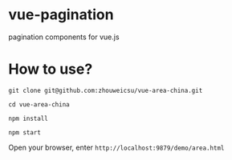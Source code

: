 # vue-pagination
pagination components for vue.js

# How to use?
```
git clone git@github.com:zhouweicsu/vue-area-china.git

cd vue-area-china

npm install

npm start
```

Open your browser, enter `http://localhost:9879/demo/area.html`
